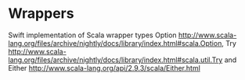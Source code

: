 Wrappers
========

Swift implementation of Scala wrapper types Option http://www.scala-lang.org/files/archive/nightly/docs/library/index.html#scala.Option, 
Try http://www.scala-lang.org/files/archive/nightly/docs/library/index.html#scala.util.Try 
and Either http://www.scala-lang.org/api/2.9.3/scala/Either.html
